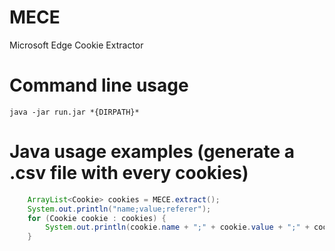 # MECE
Microsoft Edge Cookie Extractor

# Command line usage
```
java -jar run.jar *{DIRPATH}*
```

# Java usage examples (generate a .csv file with every cookies)
```Java
	ArrayList<Cookie> cookies = MECE.extract();
	System.out.println("name;value;referer");
	for (Cookie cookie : cookies) {
		System.out.println(cookie.name + ";" + cookie.value + ";" + cookie.referer);
	}
```
